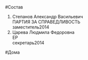 #Состав  
1. Степанов Александр Васильевич  
    ПАРТИЯ ЗА СПРАВЕДЛИВОСТЬ  
    заместитель2014  
2. Царева Людмила Федоровна  
    ЕР  
    секретарь2014  
  
#Дома  
